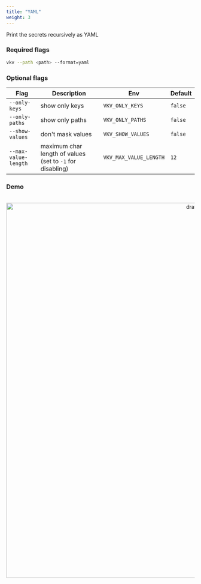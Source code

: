 ```yaml
---
title: "YAML"
weight: 3
---
```


Print the secrets recursively as YAML

### Required flags

```bash
vkv --path <path> --format=yaml
```

### Optional flags
| Flag                  | Description                                                                       | Env                    | Default |
|-----------------------|-----------------------------------------------------------------------------------|------------------------|---------|
| `--only-keys`         | show only keys                                                                    | `VKV_ONLY_KEYS`        | `false` |
| `--only-paths`        | show only paths                                                                   | `VKV_ONLY_PATHS`       | `false` |
| `--show-values`       | don't mask values                                                                 | `VKV_SHOW_VALUES`      | `false` |
| `--max-value-length`  | maximum char length of values (set to `-1` for disabling)                         | `VKV_MAX_VALUE_LENGTH` | `12`    |

### Demo
<div align="center">
<br>
<img src="https://media.githubusercontent.com/media/FalcoSuessgott/vkv/master/www/static/images/yaml.gif" alt="drawing" width="1000"/>
</div>